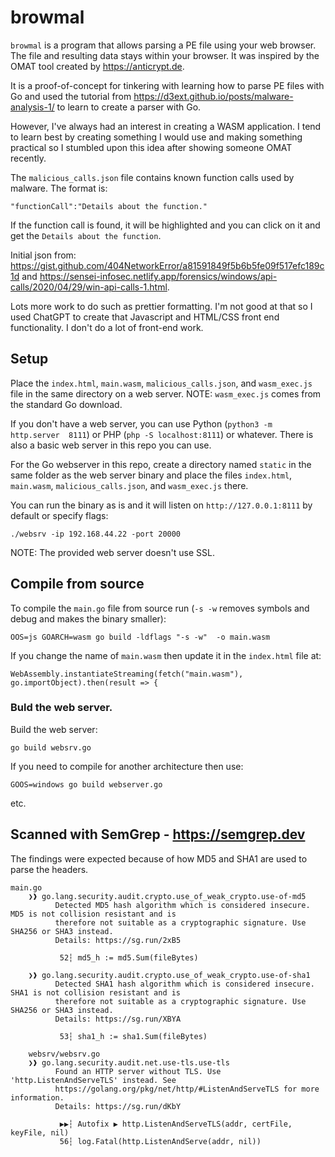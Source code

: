 # browmal

`browmal` is a program that allows parsing a PE file using your web browser. The file and resulting data stays within your browser. It was inspired by the OMAT tool created by https://anticrypt.de.

It is a proof-of-concept for tinkering with learning how to parse PE files with Go and used the tutorial from https://d3ext.github.io/posts/malware-analysis-1/ to learn to create a parser with Go.

However, I've always had an interest in creating a WASM application. I tend to learn best by creating something I would use and making something practical so I stumbled upon this idea after showing someone OMAT recently.

The `malicious_calls.json` file contains known function calls used by malware. The format is:

```
"functionCall":"Details about the function."
```
If the function call is found, it will be highlighted and you can click on it and get the `Details about the function`.

Initial json from: https://gist.github.com/404NetworkError/a81591849f5b6b5fe09f517efc189c1d and https://sensei-infosec.netlify.app/forensics/windows/api-calls/2020/04/29/win-api-calls-1.html.

Lots more work to do such as prettier formatting. I'm not good at that so I used ChatGPT to create that Javascript and HTML/CSS front end functionality.  I don't do a lot of front-end work.

## Setup

Place the `index.html`, `main.wasm`, `malicious_calls.json`, and `wasm_exec.js` file in the same directory on a web server. NOTE: `wasm_exec.js` comes from the standard Go download.

If you don't have a web server, you can use Python (`python3 -m http.server  8111`) or PHP (`php -S localhost:8111`) or whatever. There is also a basic web server in this repo you can use.

For the Go webserver in this repo, create a directory named `static` in the same folder as the web server binary and place the files `index.html`, `main.wasm`, `malicious_calls.json`, and `wasm_exec.js` there.

You can run the binary as is and it will listen on `http://127.0.0.1:8111` by default or specify flags:

`./websrv -ip 192.168.44.22 -port 20000`

NOTE: The provided web server doesn't use SSL.

## Compile from source
To compile the `main.go` file from source run (`-s -w` removes symbols and debug and makes the binary smaller):

```
OOS=js GOARCH=wasm go build -ldflags "-s -w"  -o main.wasm 
```

If you change the name of `main.wasm` then update it in the `index.html` file at:

```
WebAssembly.instantiateStreaming(fetch("main.wasm"), go.importObject).then(result => {
```

### Buld the web server.
Build the web server:

```
go build websrv.go
```
If you need to compile for another architecture then use:

```
GOOS=windows go build webserver.go
```
etc.

## Scanned with SemGrep - https://semgrep.dev

The findings were expected because of how MD5 and SHA1 are used to parse the headers.
```
main.go
    ❯❱ go.lang.security.audit.crypto.use_of_weak_crypto.use-of-md5
          Detected MD5 hash algorithm which is considered insecure. MD5 is not collision resistant and is
          therefore not suitable as a cryptographic signature. Use SHA256 or SHA3 instead.               
          Details: https://sg.run/2xB5                                                                   
                                                                                                         
           52┆ md5_h := md5.Sum(fileBytes)
   
    ❯❱ go.lang.security.audit.crypto.use_of_weak_crypto.use-of-sha1
          Detected SHA1 hash algorithm which is considered insecure. SHA1 is not collision resistant and is
          therefore not suitable as a cryptographic signature. Use SHA256 or SHA3 instead.                 
          Details: https://sg.run/XBYA                                                                     
                                                                                                           
           53┆ sha1_h := sha1.Sum(fileBytes)
                                   
    websrv/websrv.go
    ❯❱ go.lang.security.audit.net.use-tls.use-tls
          Found an HTTP server without TLS. Use 'http.ListenAndServeTLS' instead. See
          https://golang.org/pkg/net/http/#ListenAndServeTLS for more information.   
          Details: https://sg.run/dKbY                                               
                                                                                     
           ▶▶┆ Autofix ▶ http.ListenAndServeTLS(addr, certFile, keyFile, nil)
           56┆ log.Fatal(http.ListenAndServe(addr, nil))

```
